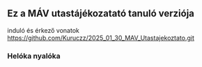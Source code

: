 ## Ez a MÁV utastájékozatató tanuló verziója

induló és érkező vonatok
https://github.com/Kuruczz/2025_01_30_MAV_Utastajekoztato.git
### Helóka nyalóka